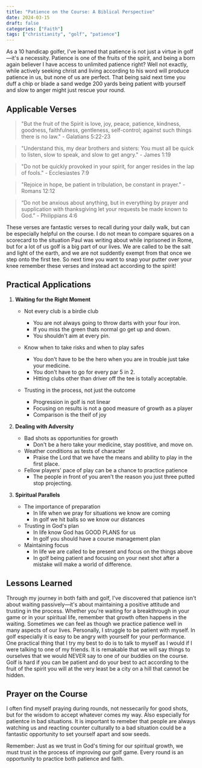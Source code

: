 ```yaml
---
title: "Patience on the Course: A Biblical Perspective"
date: 2024-03-15
draft: false
categories: ["Faith"]
tags: ["christianity", "golf", "patience"]
---
```


As a 10 handicap golfer, I've learned that patience is not just a virtue in golf—it's a necessity. Patience is one of the fruits of the spirit, and being a born again believer I have access to unlimited patience right? Well not exactly, while actively seeking christ and living according to his word will produce patience in us, but none of us are perfect. That being said next time you duff a chip or blade a sand wedge 200 yards being patient witb yourself and slow to anger might just rescue your round.

## Applicable Verses

> "But the fruit of the Spirit is love, joy, peace, patience, kindness, goodness, faithfulness, gentleness, self-control; against such things there is no law." - Galatians 5:22-23

> "Understand this, my dear brothers and sisters: You must all be quick to listen, slow to speak, and slow to get angry." - James 1:19

> "Do not be quickly provoked in your spirit, for anger resides in the lap of fools." - Ecclesiastes 7:9

> "Rejoice in hope, be patient in tribulation, be constant in prayer." - Romans 12:12

> “Do not be anxious about anything, but in everything by prayer and supplication with thanksgiving let your requests be made known to God.” - Philippians 4:6

These verses are fantastic verses to recall during your daily walk, but can be especially helpful on the course. I do not mean to compare squares on a scorecard to the situation Paul was writing about while inprisoned in Rome, but for a lot of us golf is a big part of our lives. We are called to be the salt and light of the earth, and we are not suddently exempt from that once we step onto the first tee. So next time you want to snap your putter over your knee remember these verses and instead act according to the spirit!

## Practical Applications

1. **Waiting for the Right Moment**

   - Not every club is a birdie club

     - You are not always going to throw darts with your four iron.
     - If you miss the green thats normal go get up and down.
     - You shouldn't aim at every pin.

   - Know when to take risks and when to play safes

     - You don't have to be the hero when you are in trouble just take your medicine.
     - You don't have to go for every par 5 in 2.
     - Hitting clubs other than driver off the tee is totally acceptable.

   - Trusting in the process, not just the outcome

     - Progression in golf is not linear
     - Focusing on results is not a good measure of growth as a player
     - Comparison is the theif of joy

2. **Dealing with Adversity**

   - Bad shots as opportunities for growth
     - Don't be a hero take your medicine, stay postitive, and move on.
   - Weather conditions as tests of character
     - Praise the Lord that we have the means and ability to play in the first place.
   - Fellow players' pace of play can be a chance to practice patience
     - The people in front of you aren't the reason you just three putted stop projecting.

3. **Spiritual Parallels**
   - The importance of preparation
     - In life when we pray for situations we know are coming
     - In golf we hit balls so we know our distances
   - Trusting in God's plan
     - In life know God has GOOD PLANS for us
     - In golf you should have a course management plan
   - Maintaining focus
     - In life we are called to be present and focus on the things above
     - In golf being patient and focusing on your next shot after a mistake will make a world of difference.

## Lessons Learned

Through my journey in both faith and golf, I've discovered that patience isn't about waiting passively—it's about maintaining a positive attitude and trusting in the process. Whether you're waiting for a breakthrough in your game or in your spiritual life, remember that growth often happens in the waiting. Sometimes we can feel as though we practice patience well in many aspects of our lives. Personally, I struggle to be patient with myself. In golf especially it is easy to be angry with yourself for your performance. One practical thing that I try my best to do is to talk to myself as I would if I were talking to one of my friends. It is remakable that we will say things to ourselves that we would NEVER say to one of our buddies on the course. Golf is hard if you can be patient and do your best to act according to the fruit of the spirit you will at the very least be a city on a hill that cannot be hidden.

## Prayer on the Course

I often find myself praying during rounds, not nessecarily for good shots, but for the wisdom to accept whatever comes my way. Also especially for patientce in bad situations. It is important to remeber that people are always watching us and reacting counter culturally to a bad situation could be a fantastic opportunity to set yourself apart and sow seeds.

Remember: Just as we trust in God's timing for our spiritual growth, we must trust in the process of improving our golf game. Every round is an opportunity to practice both patience and faith.
